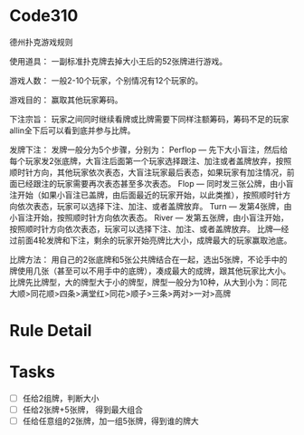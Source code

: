# Code310

德州扑克游戏规则

使用道具： 一副标准扑克牌去掉大小王后的52张牌进行游戏。

游戏人数： 一般2-10个玩家，个别情况有12个玩家的。

游戏目的： 赢取其他玩家筹码。

下注宗旨： 玩家之间同时继续看牌或比牌需要下同样注额筹码，筹码不足的玩家allin全下后可以看到底并参与比牌。

发牌下注： 发牌一般分为5个步骤，分别为： Perflop — 先下大小盲注，然后给每个玩家发2张底牌，大盲注后面第一个玩家选择跟注、加注或者盖牌放弃，按照顺时针方向，其他玩家依次表态，大盲注玩家最后表态，如果玩家有加注情况，前面已经跟注的玩家需要再次表态甚至多次表态。 Flop — 同时发三张公牌，由小盲注开始（如果小盲注已盖牌，由后面最近的玩家开始，以此类推），按照顺时针方向依次表态，玩家可以选择下注、加注、或者盖牌放弃。 Turn — 发第4张牌，由小盲注开始，按照顺时针方向依次表态。 River — 发第五张牌，由小盲注开始，按照顺时针方向依次表态，玩家可以选择下注、加注、或者盖牌放弃。 比牌—经过前面4轮发牌和下注，剩余的玩家开始亮牌比大小，成牌最大的玩家赢取池底。

比牌方法： 用自己的2张底牌和5张公共牌结合在一起，选出5张牌，不论手中的牌使用几张（甚至可以不用手中的底牌），凑成最大的成牌，跟其他玩家比大小。 比牌先比牌型，大的牌型大于小的牌型，牌型一般分为10种，从大到小为：同花大顺>同花顺>四条>满堂红>同花>顺子>三条>两对>一对>高牌

# Rule Detail



# Tasks

- [ ] 任给2组牌，判断大小
- [ ] 任给2张牌+5张牌， 得到最大组合
- [ ] 任给任意组的2张牌，加一组5张牌，得到谁的牌大
